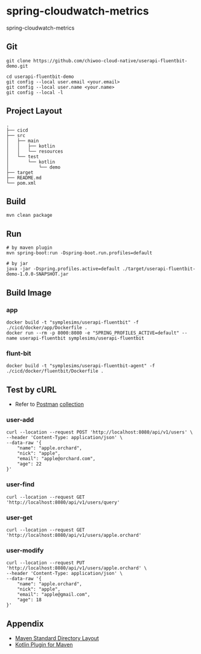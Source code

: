 # spring-cloudwatch-metrics
spring-cloudwatch-metrics

## Git
```
git clone https://github.com/chiwoo-cloud-native/userapi-fluentbit-demo.git

cd userapi-fluentbit-demo
git config --local user.email <your.email>
git config --local user.name <your.name>
git config --local -l
```

## Project Layout
```
.
├── cicd
├── src
│   ├── main
│   │   ├── kotlin
│   │   └── resources
│   └── test
│       └── kotlin
│           └── demo
├── target
├── README.md
└── pom.xml
```

## Build
```
mvn clean package
```

## Run
```
# by maven plugin
mvn spring-boot:run -Dspring-boot.run.profiles=default

# by jar
java -jar -Dspring.profiles.active=default ./target/userapi-fluentbit-demo-1.0.0-SNAPSHOT.jar
```

## Build Image

### app
```
docker build -t "symplesims/userapi-fluentbit" -f ./cicd/docker/app/Dockerfile .
docker run --rm -p 8000:8080 -e "SPRING_PROFILES_ACTIVE=default" --name userapi-fluentbit symplesims/userapi-fluentbit
```

### flunt-bit
```
docker build -t "symplesims/userapi-fluentbit-agent" -f ./cicd/docker/fluentbit/Dockerfile .
```

## Test by cURL
- Refer to [Postman](https://www.postman.com/downloads/) [collection](./cicd/postman/userapi-fluentbit-demo.postman-collection.json)

### user-add

```curl
curl --location --request POST 'http://localhost:8080/api/v1/users' \
--header 'Content-Type: application/json' \
--data-raw '{
    "name": "apple.orchard",
    "nick": "apple",
    "email": "apple@orchard.com",
    "age": 22
}'
```

### user-find
```
curl --location --request GET 'http://localhost:8080/api/v1/users/query' 
```

### user-get
```
curl --location --request GET 'http://localhost:8080/api/v1/users/apple.orchard'
```

### user-modify
```
curl --location --request PUT 'http://localhost:8080/api/v1/users/apple.orchard' \
--header 'Content-Type: application/json' \
--data-raw '{
    "name": "apple.orchard",
    "nick": "apple",
    "email": "apple@gmail.com",
    "age": 18
}'
```

## Appendix

- [Maven Standard Directory Layout](https://www.baeldung.com/maven-directory-structure)
- [Kotlin Plugin for Maven](https://kotlinlang.org/docs/maven.html)
